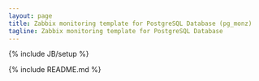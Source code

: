 ```yaml
---
layout: page
title: Zabbix monitoring template for PostgreSQL Database (pg_monz)
tagline: Zabbix monitoring template for PostgreSQL Database
---
```

{% include JB/setup %}

{% include README.md %}